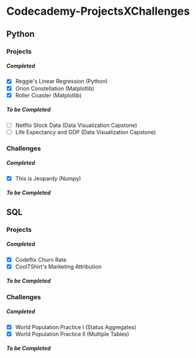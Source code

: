 # Codecademy-ProjectsXChallenges 
## Python
### Projects
##### Completed
 - [x] Reggie's Linear Regression (Python)
 - [x] Orion Constellation (Matplotlib)
 - [x] Roller Coaster (Matplotlib)
##### To be Completed
 - [ ] Netflix Stock Data (Data Visualization Capstone)
 - [ ] Life Expectancy and GDP (Data Visualization Capstone)
### Challenges
##### Completed
 - [x] This is Jeopardy (Numpy)
##### To be Completed  
## SQL
### Projects
##### Completed
 - [x] Codeflix Churn Rate 
 - [x] CoolTShirt's Marketing Attribution
##### To be Completed
### Challenges
##### Completed
 - [x] World Population Practice I (Status Aggregates)
 - [x] World Population Practice II (Multiple Tables)
##### To be Completed
